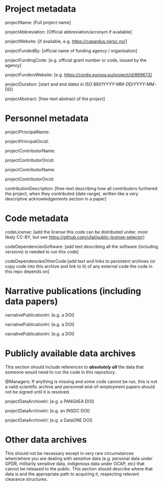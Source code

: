 # Project metadata

projectName: [Full project name]

projectAbbreviation: [Official abbreviation/acronym if available]

projectWebsite: [if available, e.g. https://capardus.nersc.no/]

projectFundedBy: [official name of funding agency / organisation]

projectFundingCode: [e.g. official grant number or code, issued by the agency]

projectFundersWebsite: [e.g. https://cordis.europa.eu/project/id/869673]

projectDuration: [start and end dates in ISO 8601YYYY-MM-DD/YYYY-MM-DD]

projectAbstract: [free-text abstract of the project]


# Personnel metadata

projectPrincipalName: 

projectPrincipalOrcid:

projectContributorName:

projectContributorOrcid:

projectContributorName:

projectContributorOrcid:

contributionDescription: [free-text describing how all contributors furthered the project, when they contributed (date range), written like a very descriptive acknowledgements section in a paper]

# Code metadata

codeLicense: [add the license this code can be distributed under, most likely CC-BY, but see https://github.com/ufal/public-license-selector]

codeDependenciesSoftware: [add text describing all the software (including versions) is needed to run this code]

codeDependenciesOtherCode:[add text and links to persistent archives (or copy code into this archive and link to it) of any external code the code in this repo depends on]

# Narrative publications (including data papers)

narrativePublicationIri: [e.g. a DOI]

narrativePublicationIri: [e.g. a DOI]

narrativePublicationIri: [e.g. a DOI]



# Publicly available data archives

This section should include references to ***absolutely all*** the data that someone would need to run the code in this repository. 

@Managers: If anything is missing and some code cannot be run, this is not a valid scientific archive and personnel end-of-employment papers should not be signed until it is resolved.

projectDataArchiveIri: [e.g. a PANGAEA DOI]

projectDataArchiveIri: [e.g. an INSDC DOI]

projectDataArchiveIri: [e.g. a DataONE DOI]

# Other data archives

This should not be necessary except in very rare circumstances when/where you are dealing with sensitive data (e.g. personal data under GPDR, militarily sensitive data, indigenous data under OCAP, etc) that cannot be released to the public. This section should describe where that data is and the appropriate path to acquiring it, respecting relevant clearance structures.


